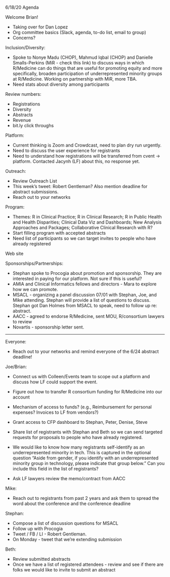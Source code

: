 6/18/20 Agenda

Welcome Brian!

* Taking over for Dan Lopez
* Org committee basics (Slack, agenda, to-do list, email to group)
* Concerns?

Inclusion/Diversity:

* Spoke to Nonye Madu (CHOP), Mahmud Iqbal (CHOP) and Danielle Smalls-Perkins (MiR - check this link) to discuss ways in which R/Medicine can do things that are useful for promoting equity and more specifically, broaden participation of underrepresented minority groups at R/Medicine. Working on partnership with MiR, more TBA.
* Need stats about diversity among participants

Review numbers:

* Registrations
* Diversity
* Abstracts
* Revenue
* bit.ly click throughs

Platform:

* Current thinking is Zoom and Crowdcast, need to plan dry run urgently.
* Need to discuss the user experience for registrants
* Need to understand how registrations will be transferred from cvent -> platform. Contacted Jacynh (LF) about this, no response yet.

Outreach:

* Review Outreach List
* This week’s tweet: Robert Gentleman? Also mention deadline for abstract submissions.
* Reach out to your networks

Program:

* Themes: R in Clinical Practice; R in Clinical Research; R in Public Health and Health Disparities; Clinical Data Viz and Dashboards; New Analysis Approaches and Packages; Collaborative Clinical Research with R?
* Start filling program with accepted abstracts
* Need list of participants so we can target invites to people who have already registered

Web site

Sponsorships/Partnerships:

* Stephan spoke to Procogia about promotion and sponsorship. They are interested in paying for our platform. Not sure if this is useful?
* AMIA and Clinical Informatics fellows and directors - Mara to explore how we can promote.
* MSACL - organizing a panel discussion 07/01 with Stephan, Joe, and Mike attending. Stephan will provide a list of questions to discuss. Stephan got Dan Holmes from MSACL to speak, need to follow up re: abstract.
* AACC - agreed to endorse R/Medicine, sent MOU, R/consortium lawyers to review
* Novartis - sponsorship letter sent.

----------------------------------------------------------------------------

Everyone: 

* Reach out to your networks and remind everyone of the 6/24 abstract deadline!

Joe/Brian: 

* Connect us with Colleen/Events team to scope out a platform and discuss how LF could support the event.
* Figure out how to transfer R consortium funding for R/Medicine into our account
* Mechanism of access to funds? (e.g., Reimbursement for personal expenses? Invoices to LF from vendors?)
* Grant access to CFP dashboard to Stephan, Peter, Denise, Steve

* Share list of registrants with Stephan and Beth so we can send targeted requests for proposals to people who have already registered.
* We would like to know how many registrants self-identify as an underrepresented minority in tech. This is captured in the optional question “Aside from gender, if you identify with an underrepresented minority group in technology, please indicate that group below.” Can you include this field in the list of registrants?
* Ask LF lawyers review the memo/contract from AACC

Mike:

* Reach out to registrants from past 2 years and ask them to spread the word about the conference and the conference deadline

Stephan:

* Compose a list of discussion questions for MSACL
* Follow up with Procogia
* Tweet / FB / LI - Robert Gentleman. 
* On Monday - tweet that we’re extending submission

Beth:

* Review submitted abstracts
* Once we have a list of registered attendees - review and see if there are folks we would like to invite to submit an abstract